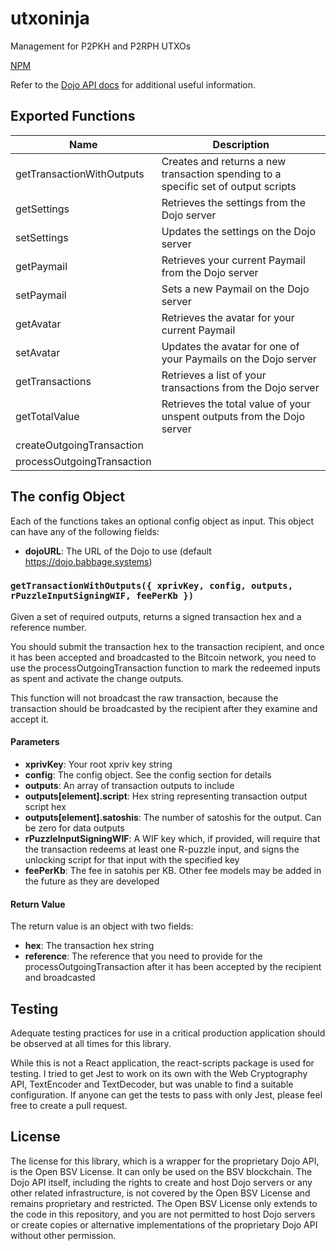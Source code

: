 # utxoninja

Management for P2PKH and P2RPH UTXOs

[NPM](https://www.npmjs.com/package/utxoninja)

Refer to the [Dojo API docs](https://dojo.babbage.systems) for additional useful information.

## Exported Functions

Name                       | Description
---------------------------|-----------------------------
getTransactionWithOutputs  | Creates and returns a new transaction spending to a specific set of output scripts
getSettings                | Retrieves the settings from the Dojo server
setSettings                | Updates the settings on the Dojo server
getPaymail                 | Retrieves your current Paymail from the Dojo server
setPaymail                 | Sets a new Paymail on the Dojo server
getAvatar                  | Retrieves the avatar for your current Paymail
setAvatar                  | Updates the avatar for one of your Paymails on the Dojo server
getTransactions            | Retrieves a list of your transactions from the Dojo server
getTotalValue              | Retrieves the total value of your unspent outputs from the Dojo server
createOutgoingTransaction  |
processOutgoingTransaction |

## The config Object

Each of the functions takes an optional config object as input. This object can have any of the following fields:

- **dojoURL**: The URL of the Dojo to use (default https://dojo.babbage.systems)

### `getTransactionWithOutputs({ xprivKey, config, outputs, rPuzzleInputSigningWIF, feePerKb })`

Given a set of required outputs, returns a signed transaction hex and a reference number.

You should submit the transaction hex to the transaction recipient, and once it has been accepted and broadcasted to the Bitcoin network, you need to use the processOutgoingTransaction function to mark the redeemed inputs as spent and activate the change outputs.

This function will not broadcast the raw transaction, because the transaction should be broadcasted by the recipient after they examine and accept it.

#### Parameters

- **xprivKey**: Your root xpriv key string
- **config**: The config object. See the config section for details
- **outputs**: An array of transaction outputs to include
- **outputs[element].script**: Hex string representing transaction output script hex
- **outputs[element].satoshis**: The number of satoshis for the output. Can be zero for data outputs
- **rPuzzleInputSigningWIF**: A WIF key which, if provided, will require that the transaction redeems at least one R-puzzle input, and signs the unlocking script for that input with the specified key
- **feePerKb**: The fee in satohis per KB. Other fee models may be added in the future as they are developed

#### Return Value

The return value is an object with two fields:

- **hex**: The transaction hex string
- **reference**: The reference that you need to provide for the processOutgoingTransaction after it has been accepted by the recipient and broadcasted

## Testing

Adequate testing practices for use in a critical production application should be observed at all times for this library.

While this is not a React application, the react-scripts package is used for testing. I tried to get Jest to work on its own with the Web Cryptography API, TextEncoder and TextDecoder, but was unable to find a suitable configuration. If anyone can get the tests to pass with only Jest, please feel free to create a pull request.

## License

The license for this library, which is a wrapper for the proprietary Dojo API, is the Open BSV License. It can only be used on the BSV blockchain. The Dojo API itself, including the rights to create and host Dojo servers or any other related infrastructure, is not covered by the Open BSV License and remains proprietary and restricted. The Open BSV License only extends to the code in this repository, and you are not permitted to host Dojo servers or create copies or alternative implementations of the proprietary Dojo API without other permission.
